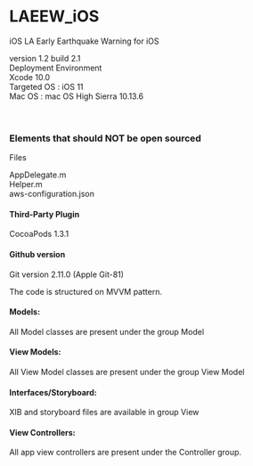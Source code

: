 # LAEEW_iOS
iOS LA Early Earthquake Warning for iOS

version 1.2 build 2.1 <br />
Deployment Environment <br />
Xcode 10.0 <br />
Targeted OS : iOS 11 <br />
Mac OS : mac OS High Sierra 10.13.6 <br />
<br />
<br />
### Elements that should NOT be open sourced
Files<br />

AppDelegate.m<br />
Helper.m<br />
aws-configuration.json<br />


#### Third-Party Plugin
CocoaPods 1.3.1
<br />
#### Github version
Git version 2.11.0 (Apple Git-81)

The code is structured on MVVM pattern. 

#### Models:
All Model classes are present under the group Model <br />

#### View Models:
All View Model classes are present under the group View Model <br />

#### Interfaces/Storyboard:
XIB and storyboard files are available in group View <br />

#### View Controllers:
All app view controllers are present under the Controller group.<br />
